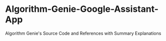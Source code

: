 # Algorithm-Genie-Google-Assistant-App
Algorithm Genie's Source Code and References with Summary Explanations


